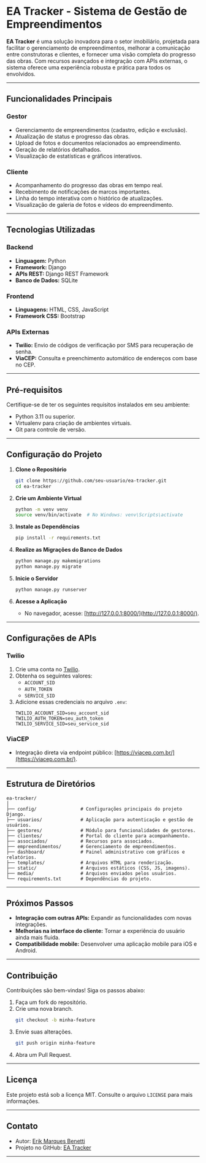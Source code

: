 # **EA Tracker - Sistema de Gestão de Empreendimentos**

**EA Tracker** é uma solução inovadora para o setor imobiliário, projetada para facilitar o gerenciamento de empreendimentos, melhorar a comunicação entre construtoras e clientes, e fornecer uma visão completa do progresso das obras. Com recursos avançados e integração com APIs externas, o sistema oferece uma experiência robusta e prática para todos os envolvidos.

---

## **Funcionalidades Principais**

### **Gestor**
- Gerenciamento de empreendimentos (cadastro, edição e exclusão).
- Atualização de status e progresso das obras.
- Upload de fotos e documentos relacionados ao empreendimento.
- Geração de relatórios detalhados.
- Visualização de estatísticas e gráficos interativos.

### **Cliente**
- Acompanhamento do progresso das obras em tempo real.
- Recebimento de notificações de marcos importantes.
- Linha do tempo interativa com o histórico de atualizações.
- Visualização de galeria de fotos e vídeos do empreendimento.

---

## **Tecnologias Utilizadas**

### **Backend**
- **Linguagem:** Python
- **Framework:** Django
- **APIs REST:** Django REST Framework
- **Banco de Dados:** SQLite

### **Frontend**
- **Linguagens:** HTML, CSS, JavaScript
- **Framework CSS:** Bootstrap

### **APIs Externas**
- **Twilio:** Envio de códigos de verificação por SMS para recuperação de senha.
- **ViaCEP:** Consulta e preenchimento automático de endereços com base no CEP.

---

## **Pré-requisitos**

Certifique-se de ter os seguintes requisitos instalados em seu ambiente:
- Python 3.11 ou superior.
- Virtualenv para criação de ambientes virtuais.
- Git para controle de versão.

---

## **Configuração do Projeto**

1. **Clone o Repositório**
   ```bash
   git clone https://github.com/seu-usuario/ea-tracker.git
   cd ea-tracker
   ```

2. **Crie um Ambiente Virtual**
   ```bash
   python -m venv venv
   source venv/bin/activate  # No Windows: venv\Scripts\activate
   ```

3. **Instale as Dependências**
   ```bash
   pip install -r requirements.txt
   ```

4. **Realize as Migrações do Banco de Dados**
   ```bash
   python manage.py makemigrations
   python manage.py migrate
   ```

5. **Inicie o Servidor**
   ```bash
   python manage.py runserver
   ```

6. **Acesse a Aplicação**
   - No navegador, acesse: [http://127.0.0.1:8000/](http://127.0.0.1:8000/).

---

## **Configurações de APIs**

### **Twilio**
1. Crie uma conta no [Twilio](https://www.twilio.com/).
2. Obtenha os seguintes valores:
   - `ACCOUNT_SID`
   - `AUTH_TOKEN`
   - `SERVICE_SID`
3. Adicione essas credenciais no arquivo `.env`:
   ```
   TWILIO_ACCOUNT_SID=seu_account_sid
   TWILIO_AUTH_TOKEN=seu_auth_token
   TWILIO_SERVICE_SID=seu_service_sid
   ```

### **ViaCEP**
- Integração direta via endpoint público: [https://viacep.com.br/](https://viacep.com.br/).

---

## **Estrutura de Diretórios**

```plaintext
ea-tracker/
│
├── config/                # Configurações principais do projeto Django.
├── usuarios/              # Aplicação para autenticação e gestão de usuários.
├── gestores/              # Módulo para funcionalidades de gestores.
├── clientes/              # Portal do cliente para acompanhamento.
├── associados/            # Recursos para associados.
├── empreendimentos/       # Gerenciamento de empreendimentos.
├── dashboard/             # Painel administrativo com gráficos e relatórios.
├── templates/             # Arquivos HTML para renderização.
├── static/                # Arquivos estáticos (CSS, JS, imagens).
├── media/                 # Arquivos enviados pelos usuários.
└── requirements.txt       # Dependências do projeto.
```

---

## **Próximos Passos**

- **Integração com outras APIs:** Expandir as funcionalidades com novas integrações.
- **Melhorias na interface do cliente:** Tornar a experiência do usuário ainda mais fluida.
- **Compatibilidade mobile:** Desenvolver uma aplicação mobile para iOS e Android.

---

## **Contribuição**

Contribuições são bem-vindas! Siga os passos abaixo:
1. Faça um fork do repositório.
2. Crie uma nova branch.
   ```bash
   git checkout -b minha-feature
   ```
3. Envie suas alterações.
   ```bash
   git push origin minha-feature
   ```
4. Abra um Pull Request.

---

## **Licença**

Este projeto está sob a licença MIT. Consulte o arquivo `LICENSE` para mais informações.

---

## **Contato**

- Autor: [Erik Marques Benetti](erikmarquesbenetti07@gmail.com)
- Projeto no GitHub: [EA Tracker](https://github.com/vxrnxk/ea-tracker-tcc-django)

---
